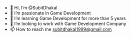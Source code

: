 - 👋 Hi, I’m @SubitDhakal
- 👀 I’m passionate in Game Development
- 🌱 I’m learning Game Development for more than 5 years
- 💞️ I’m looking to work with Game Development Company
- 📫 How to reach me subitdhakal1999@gmail.com

<!---
SubitDhakal/SubitDhakal is a ✨ special ✨ repository because its `README.md` (this file) appears on your GitHub profile.
You can click the Preview link to take a look at your changes.
--->
